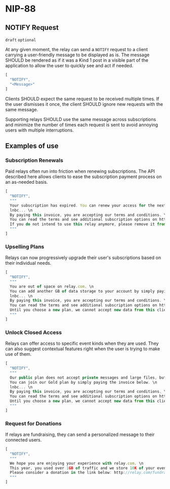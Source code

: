 NIP-88
======

NOTIFY Request
--------------

`draft` `optional`

At any given moment, the relay can send a `NOTIFY` request to a client carrying a user-friendly message to be displayed as is. The message SHOULD be rendered as if it was a Kind 1 post in a visible part of the application to allow the user to quickly see and act if needed. 

```js
[
  "NOTIFY",
  "<Message>"
]
```

Clients SHOULD expect the same request to be received multiple times. If the user dismisses it once, the client SHOULD ignore new requests with the same message.

Supporting relays SHOULD use the same message across subscriptions and minimize the number of times each request is sent to avoid annoying users with multiple interruptions. 

## Examples of use

### Subscription Renewals

Paid relays often run into friction when renewing subscriptions. The API described here allows clients to ease the subscription payment process on an as-needed basis. 

```js
[
  "NOTIFY",
  """
  Your subscription has expired. You can renew your access for the next 30 days by simply paying the invoice below. \n 
  lnbc... \n 
  By paying this invoice, you are accepting our terms and conditions. \n
  You can read the terms and see additional subscription options on http://relay.com/plans \n 
  If you do not intend to use this relay anymore, please remove it from your relay list. \n
  """
]
```

### Upselling Plans

Relays can now progressively upgrade their user's subscriptions based on their individual needs. 

```js
[
  "NOTIFY",
  """
  You are out of space on relay.com. \n
  You can add another GB of data storage to your account by simply paying the invoice below. \n 
  lnbc... \n 
  By paying this invoice, you are accepting our terms and conditions. \n
  You can read the terms and see additional subscription options on http://relay.com/plans \n 
  Until you choose a new plan, we cannot accept new data from this client. \n
  """
]
```

### Unlock Closed Access

Relays can offer access to specific event kinds when they are used. They can also suggest contextual features right when the user is trying to make use of them. 

```js
[
  "NOTIFY",
  """
  Our public plan does not accept private messages and large files, but Gold members can store up to 10000 messages and 1GB of files. \n
  You can join our Gold plan by simply paying the invoice below. \n 
  lnbc... \n 
  By paying this invoice, you are accepting our terms and conditions. \n
  You can read the terms and see additional subscription options on http://relay.com/plans \n 
  Until you choose a new plan, we cannot accept new data from this client."
  """
]
```

### Request for Donations

If relays are fundraising, they can send a personalized message to their connected users. 

```js
[
  "NOTIFY",
  """
  We hope you are enjoying your experience with relay.com. \n
  This year, you used over 1GB of traffic and we store 10K of your events. \n
  Please consider a donation in the link below: http://relay.com/fundraising
  """
]
```
